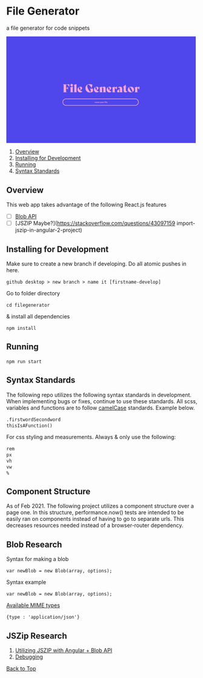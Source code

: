 # File Generator

a file generator for code snippets

<img align="center" alt="redesign of thumbnails" width="500px" src="https://github.com/loreleim/filegenerator/blob/master/src/images/thumbnail.png?raw=true" />

1. [Overview](#overview)
1. [Installing for Development](#installing)
1. [Running](#running)
1. [Syntax Standards](#syntax-standards)

## Overview

This web app takes advantage of the following React.js features

- [ ] [Blob API](https://developer.mozilla.org/en-US/docs/Web/API/Blob/Blob)
- [ ] [JSZIP Maybe?](https://stackoverflow.com/questions/43097159 import-jszip-in-angular-2-project)

## Installing for Development

Make sure to create a new branch if developing. Do all atomic pushes in here.

```
github desktop > new branch > name it [firstname-develop]
```

Go to folder directory

```
cd filegenerator
```

& install all dependencies

```
npm install
```

## Running

```
npm run start
```

## Syntax Standards

The following repo utilizes the following syntax standards in development. When implementing bugs or fixes, continue to use these standards. All scss, variables and functions are to follow [camelCase](https://medium.com/better-programming/string-case-styles-camel-pascal-snake-and-kebab-case-981407998841) standards. Example below.

```
.firstwordSecondword
thisIsAFunction()
```

For css styling and measurements. Always & only use the following:

```
rem
px
vh
vw
%
```

## Component Structure

As of Feb 2021. The following project utilizes a component structure over a page one. In this structure, performance.now() tests are intended to be easily ran on components instead of having to go to separate urls. This decreases resources needed instead of a browser-router dependency.

## Blob Research

Syntax for making a blob

```
var newBlob = new Blob(array, options);
```

Syntax example

```
var newBlob = new Blob(array, options);
```

[Available MIME types](https://developer.mozilla.org/en-US/docs/Web/HTTP/Basics_of_HTTP/MIME_types)

```
{type : 'application/json'}
```

## JSZip Research

1. [Utilizing JSZIP with Angular + Blob API](https://www.youtube.com/watch?v=LKcF2K6kLU0&ab_channel=TheSwagCoder)
1. [Debugging](https://stackoverflow.com/questions/43097159/import-jszip-in-angular-2-project)

[Back to Top](#file-generator)

